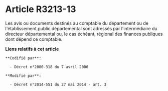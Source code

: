 # Article R3213-13

Les avis ou documents destinés au comptable du département ou de l'établissement public départemental sont adressés par
l'intermédiaire du        directeur départemental ou, le cas échéant, régional des finances publiques dont dépend ce
comptable.

**Liens relatifs à cet article**

	**Codifié par**:

	  - Décret n°2000-318 du 7 avril 2000

	**Modifié par**:

	  - Décret n°2014-551 du 27 mai 2014 - art. 3
